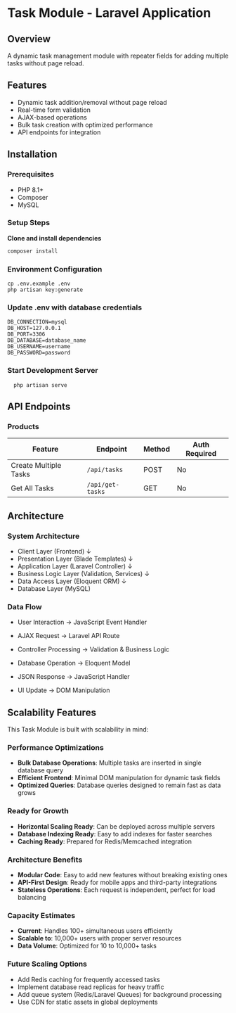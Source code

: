 # Task Module - Laravel Application

## Overview
A dynamic task management module with repeater fields for adding multiple tasks without page reload.

## Features
-  Dynamic task addition/removal without page reload
-  Real-time form validation
-  AJAX-based operations
-  Bulk task creation with optimized performance
-  API endpoints for integration

## Installation

### Prerequisites
- PHP 8.1+
- Composer
- MySQL

### Setup Steps
 **Clone and install dependencies**
   ```bash
   composer install
   ```

 ### Environment Configuration
```
cp .env.example .env
php artisan key:generate
```

 ### Update .env with database credentials
```
DB_CONNECTION=mysql
DB_HOST=127.0.0.1
DB_PORT=3306
DB_DATABASE=database_name
DB_USERNAME=username
DB_PASSWORD=password
```

 ### Start Development Server
 ```
   php artisan serve
```
##  API Endpoints

### Products
| Feature          | Endpoint          | Method | Auth Required |
|------------------|-------------------|--------|---------------|
| Create Multiple Tasks  | `/api/tasks`   | POST    | No            
| Get All Tasks  | `/api/get-tasks` | GET | No      |



 ## Architecture
 ### System Architecture

- Client Layer (Frontend)
    ↓
- Presentation Layer (Blade Templates)
    ↓
- Application Layer (Laravel Controller)
    ↓
- Business Logic Layer (Validation, Services)
    ↓
- Data Access Layer (Eloquent ORM)
    ↓
- Database Layer (MySQL)

### Data Flow
- User Interaction → JavaScript Event Handler

- AJAX Request → Laravel API Route

- Controller Processing → Validation & Business Logic

- Database Operation → Eloquent Model

- JSON Response → JavaScript Handler

- UI Update → DOM Manipulation

  

## Scalability Features

This Task Module is built with scalability in mind:

###  Performance Optimizations
- **Bulk Database Operations**: Multiple tasks are inserted in single database query
- **Efficient Frontend**: Minimal DOM manipulation for dynamic task fields
- **Optimized Queries**: Database queries designed to remain fast as data grows

###  Ready for Growth
- **Horizontal Scaling Ready**: Can be deployed across multiple servers
- **Database Indexing Ready**: Easy to add indexes for faster searches
- **Caching Ready**: Prepared for Redis/Memcached integration

###  Architecture Benefits
- **Modular Code**: Easy to add new features without breaking existing ones
- **API-First Design**: Ready for mobile apps and third-party integrations
- **Stateless Operations**: Each request is independent, perfect for load balancing

###  Capacity Estimates
- **Current**: Handles 100+ simultaneous users efficiently
- **Scalable to**: 10,000+ users with proper server resources
- **Data Volume**: Optimized for 10 to 10,000+ tasks

### Future Scaling Options
- Add Redis caching for frequently accessed tasks
- Implement database read replicas for heavy traffic
- Add queue system (Redis/Laravel Queues) for background processing
- Use CDN for static assets in global deployments



   
